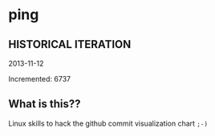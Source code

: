 # ping

## HISTORICAL ITERATION
2013-11-12

Incremented: 6737

## What is this?? 
Linux skills to hack the github commit visualization chart `;-)`
